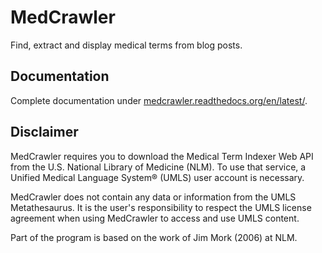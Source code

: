 MedCrawler
============

Find, extract and display medical terms from blog posts.


Documentation
-------------

Complete documentation under [medcrawler.readthedocs.org/en/latest/](http://medcrawler.readthedocs.org/en/latest).

Disclaimer
----------

MedCrawler requires you to download the Medical Term Indexer Web API from the U.S. National Library of Medicine (NLM). To use that service, a Unified Medical Language System&reg; (UMLS) user account is necessary.

MedCrawler does not contain any data or information from the UMLS Metathesaurus. It is the user's responsibility to respect the UMLS license agreement when using MedCrawler to access and use UMLS content.

Part of the program is based on the work of Jim Mork (2006) at NLM. 

